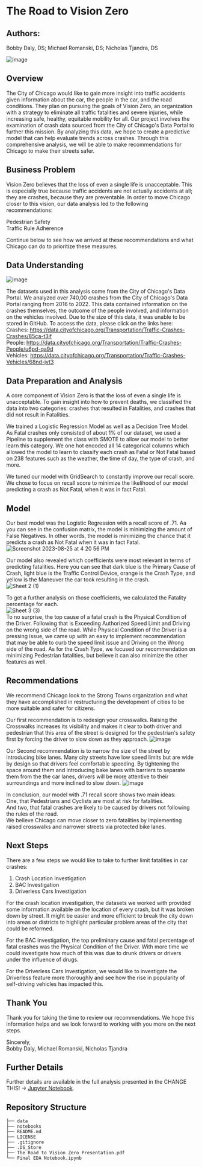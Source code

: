 # **The Road to Vision Zero**

## **Authors**:
Bobby Daly, DS; Michael Romanski, DS; Nicholas Tjandra, DS

![image](https://github.com/nickthetj/DSC-Phase3-Project/assets/126971652/9e88f1d6-2353-4ad1-95ec-1f7329edad13)


## **Overview**
The City of Chicago would like to gain more insight into traffic accidents given information about the car, the people in the car, and the road conditions. They plan on pursuing the goals of Vision Zero, an organization with a strategy to eliminate all traffic fatalities and severe injuries, while increasing safe, healthy, equitable mobility for all. Our project involves the examination of crash data sourced from the City of Chicago's Data Portal to further this mission. By analyzing this data, we hope to create a predictive model that can help evaluate trends across crashes. Through this comprehensive analysis, we will be able to make recommendations for Chicago to make their streets safer. 


## **Business Problem**
Vision Zero believes that the loss of even a single life is unacceptable. This is especially true because traffic accidents are not actually accidents at all; they are crashes, because they are preventable. In order to move Chicago closer to this vision, our data analysis led to the following recommendations:

Pedestrian Safety<br>
Traffic Rule Adherence<br>

Continue below to see how we arrived at these recommendations and what Chicago can do to prioritize these measures.

## **Data Understanding**
![image](https://github.com/nickthetj/DSC-Phase3-Project/assets/126971652/5bb378f0-e0b8-467f-bb04-e8fbb7767fa5)

The datasets used in this analysis come from the City of Chicago's Data Portal. We analyzed over 740,00 crashes from the City of Chicago's Data Portal ranging from 2016 to 2022. This data contained information on the crashes themselves, the outcome of the people involved, and information on the vehicles involved. Due to the size of this data, it was unable to be stored in GitHub. To access the data, please click on the links here:<br>
Crashes: https://data.cityofchicago.org/Transportation/Traffic-Crashes-Crashes/85ca-t3if <br>
People: https://data.cityofchicago.org/Transportation/Traffic-Crashes-People/u6pd-qa9d <br>
Vehicles: https://data.cityofchicago.org/Transportation/Traffic-Crashes-Vehicles/68nd-jvt3 <br>

## **Data Preparation and Analysis**
A core component of Vision Zero is that the loss of even a single life is unacceptable. To gain insight into how to prevent deaths, we classified the data into two categories: crashes that resulted in Fatalities, and crashes that did not result in Fatalities. 

We trained a Logistic Regression Model as well as a Decision Tree Model. As Fatal crashes only consisted of about 1% of our dataset, we used a Pipeline to supplement the class with SMOTE to allow our model to better learn this category. We one hot encoded all 14 categorical columns which allowed the model to learn to classify each crash as Fatal or Not Fatal based on 238 features such as the weather, the time of day, the type of crash, and more. 

We tuned our model with GridSearch to constantly improve our recall score. We chose to focus on recall score to minimize the likelihood of our model predicting a crash as Not Fatal, when it was in fact Fatal.

## **Model**
Our best model was the Logistic Regression with a recall score of .71. Aa you can see in the confusion matrix, the model is minimizing the amount of False Negatives. In other words, the model is minimizing the chance that it predicts a crash as Not Fatal when it was in fact Fatal. 
![Screenshot 2023-08-25 at 4 20 56 PM](https://github.com/nickthetj/DSC-Phase3-Project/assets/126971652/174eae3d-98ba-4a94-ab11-98ef43b9b3e2)

Our model also revealed which coefficients were most relevant in terms of predicting fatalities. Here you can see that dark blue is the Primary Cause of Crash, light blue is the Traffic Control Device, orange is the Crash Type, and yellow is the Maneuver the car took resulting in the crash. <br>
![Sheet 2 (1)](https://github.com/nickthetj/DSC-Phase3-Project/assets/126971652/bfa16c00-66b8-498e-bea6-6f0a592fddd9)

To get a further analysis on those coefficients, we calculated the Fatality percentage for each. <br>
![Sheet 3 (3)](https://github.com/nickthetj/DSC-Phase3-Project/assets/126971652/8c68050a-9466-4418-bf19-91270fcbb117) <br>
To no surprise, the top cause of a fatal crash is the Physical Condition of the Driver. Following that is Exceeding Authorized Speed Limit and Driving on the wrong side of the road. While Physical Condition of the Driver is a pressing issue, we came up with an easy to implement recommendation that may be able to curb the speed limit issue and Driving on the Wrong side of the road. As for the Crash Type, we focused our recommendation on minimizing Pedestrian fatalities, but believe it can also minimize the other features as well. 

## **Recommendations**
We recommend Chicago look to the Strong Towns organization and what they have accomplished in restructuring the development of cities to be more suitable and safer for citizens.

Our first recommendation is to redesign your crosswalks. Raising the Crosswalks increases its visibility and makes it clear to both driver and pedestrian that this area of the street is designed for the pedestrian's safety first by forcing the driver to slow down as they approach.
![image](https://github.com/nickthetj/DSC-Phase3-Project/assets/126971652/7f05dd49-1770-48a6-8b30-e2e964a71a86)

Our Second recommendation is to narrow the size of the street by introducing bike lanes. Many city streets have low speed limits but are wide by design so that drivers feel comfortable speeding. By tightening the space around them and introducing bake lanes with barriers to separate them from the the car lanes, drivers will be more attentive to their surroundings and more inclined to slow down.
![image](https://github.com/nickthetj/DSC-Phase3-Project/assets/126971652/2ae7b332-5d82-42c8-8aff-b9999b83ae10)

In conclusion, our model with .71 recall score shows two main ideas: <br>
One, that Pedestrians and Cyclists are most at risk for fatalities.<br>
And two, that fatal crashes are likely to be caused by drivers not following the rules of the road.<br>
We believe Chicago can move closer to zero fatalities by implementing raised crosswalks and narrower streets via protected bike lanes.

## **Next Steps**
There are a few steps we would like to take to further limit fatalities in car crashes:<br>
1. Crash Location Investigation
2. BAC Investigation
3. Driverless Cars Investigation
   
For the crash location investigation, the datasets we worked with provided some information available on the location of every crash, but it was broken down by street. It might be easier and more efficient to break the city down into areas or districts to highlight particular problem areas of the city that could be reformed.

For the BAC investigation, the top preliminary cause and fatal percentage of fatal crashes was the Physical Condition of the Driver. With more time we could investigate how much of this was due to drunk drivers or drivers under the influence of drugs.

For the Driverless Cars Investigation, we would like to investigate the Driverless feature more thoroughly and see how the rise in popularity of self-driving vehicles has impacted this.

## **Thank You**
Thank you for taking the time to review our recommendations.
We hope this information helps and we look forward to working with you more on the next steps.

Sincerely, <br>
Bobby Daly, Michael Romanski, Nicholas Tjandra <br>

## Further Details
Further details are available in the full analysis presented in the CHANGE THIS! -> [Jupyter Notebook](https://github.com/nickthetj/DSC-Phase3-Project/blob/main/notebooks/Final%20EDA%20Notebook.ipynb). 

## Repository Structure
```
├── data
├── notebooks
├── README.md
├── LICENSE
├── .gitignore
├── .DS_Store
├── The Road to Vision Zero Presentation.pdf
└── Final EDA Notebook.ipynb
```
